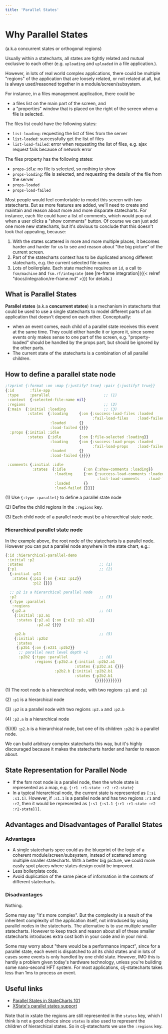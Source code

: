 ```yaml
---
title: 'Parallel States'
---
```


# Why Parallel States

(a.k.a concurrent states or orthogonal regions)

Usually within a statecharts, all states are tightly related and mutual
exclusive to each other (e.g. `uploading` and `uploaded` in a file
application.).

However, in lots of real world complex applications, there could be multiple
"regions" of the application that are loosely related, or not related at all,
but is always used/reasoned together in a module/screen/subsystem.

For instance, in a files management application, there could be

- a files list on the main part of the screen, and
- a "properties" window that is placed on the right of the screen when a file is
  selected.

The files list could have the following states:

- `list-loading`: requesting the list of files from the server
- `list-loaded`: successfully get the list of files
- `list-load-failed`: error when requesting the list of files, e.g. ajax request
  fails because of network error

The files property has the following states:

- `props-idle`: no file is selected, so nothing to show
- `props-loading`: file is selected, and requesting the details of the file from
  the server
- `props-loaded`
- `props-load-failed`

Most people would feel comfortable to model this screen with two statecharts.
But as more features are added, we'll need to create and maintain and reason
about more and more disparate statecharts. For instance, each file could have a
list of comments, which would pop out when a user clicks a "show comments"
button. Of course we can just add one more new statecharts, but it's obvious to
conclude that this doesn't look that appealing, because:

1. With the states scattered in more and more multiple places, it becomes harder
   and harder for us to see and reason about "the big picture" of the current
   screen.
2. Part of the statecharts context has to be duplicated among different
   statecharts, e.g. the current selected file name.
3. Lots of boilerplate. Each state machine requires an `id`, a call to
   `fsm/machine` and `fsm.rf/integrate` (see [re-frame
   integration]({{< relref "docs/integration/re-frame.md" >}}) for details.)

## What is Parallel States

**Parallel states** (a.k.a **concurrent states**) is a mechanism in statecharts
that could be used to use a single statecharts to model different parts of an
application that doesn't depend on each other. Conceptually:

- when an event comes, each child of a parallel state receives this event at the
  same time. They could either handle it or ignore it, since some events only
  makes sense to one part of the screen, e.g. "property-loaded" should be
  handled by the props part, but should be ignored by the other parts.
- The current state of the statecharts is a combination of all parallel
  children.

## How to define a parallel state node

```clojure
;!zprint {:format :on :map {:justify? true} :pair {:justify? true}}
{:id       :file-app
 :type     :parallel                        ;; (1)
 :context  {:selected-file-name nil}
 :regions                                   ;; (2)
 {:main  {:initial :loading                 ;; (3)
          :states  {:loading     {:on {:success-load-files :loaded
                                       :fail-load-files    :load-failed}}
                    :loaded      {}
                    :load-failed {}}}
  :props {:initial :idle
          :states  {:idle        {:on {:file-selected :loading}}
                    :loading     {:on {:success-load-props :loaded
                                       :fail-load-props    :load-failed}}
                    :loaded      {}
                    :load-failed {}}}}

 :comments {:initial :idle
            :states  {:idle        {:on {:show-comments :loading}}
                      :loading     {:on {:success-load-comments :loaded
                                         :fail-load-comments    :load-failed}}
                      :loaded      {}
                      :load-failed {}}}}
```

(1) Use `{:type :parallel}` to define a parallel state node

(2) Define the child regions in the `:regions` key.

(3) Each child node of a parallel node must be a hierarchical state node.

### Hierarchical parallel state node

In the example above, the root node of the statecharts is a parallel node.
However you can put a parallel node anywhere in the state chart, e.g.:

```clojure
{:id :hierarchical-parallel-demo
 :initial :p2
 :states                                  ;; (1)
 {:p1                                     ;; (2)
  {:initial :p11
   :states {:p11 {:on {:e12 :p12}}
            :p12 {}}}

  ;; p2 is a hierarchical parallel node
  :p2                                     ;; (3)
  {:type :parallel
   :regions
   {:p2.a                                 ;; (4)
    {:initial :p2.a1
     :states {:p2.a1 {:on {:e12 :p2.a2}}
              :p2.a2 {}}}

    :p2.b                                 ;; (5)
    {:initial :p2b2
     :states
     {:p2b1 {:on {:e231 :p2b2}}
      ;; parallel nest level depth +1
      :p2b2 {:type :parallel              ;; (6)
             :regions {:p2b2.a {:initial :p2b2.a1
                               :states {:p2b2.a1 {}}}
                      :p2b2.b {:initial :p2b2.b1
                               :states {:p2b2.b1
                                        {}}}}}}}}}}}
```

(1) The root node is a hierarchical node, with two regions `:p1` and `:p2`

(2) `:p1` is a hierarchical node

(3) `:p2` is a parallel node with two regions `:p2.a` and `:p2.b`

(4) `:p2.a` is a hierarchical node

(5)(6) `:p2.b` is a hierarchical node, but one of its children `:p2b2` is a
parallel node.

We can build arbitrary complex statecharts this way, but it's highly discouraged
because it makes the statecharts harder and harder to reason about.

## State Representation for Parallel Node

- If the fsm root node is a parallel node, then the whole state is represented
  as a map, e.g. `{:r1 :r1-state :r2 :r2-state}`
- In a typical hierarchical node, the current state is represented as
  `[:s1 :s1.1]`. However, if `:s1.1` is a parallel node and has two regions
  `:r1` and `:r2`, then it would be represented as
  `[:s1 {:s1.1 {:r1 :r1-state :r2 :r2-state}}]`.

## Advantages and Disadvantages of Parallel States

### Advantages

- A single statecharts spec could as the blueprint of the logic of a coherent
  module/screen/subsystem, instead of scattered among multiple smaller
  statecharts. With a better big picture, we could more easily spot places where
  states design could be improved.
- Less boilerplate code.
- Avoid duplication of the same piece of information in the contexts of
  different statecharts.

### Disadvantages

Nothing.

Some may say "it's more complex". But the complexity is a result of the
inheritent complexity of the application itself, not introduced by using
parallel nodes in the statecharts. The alternative is to use multiple smaller
statecharts. However to keep track and reason about all of these smaller
statecharts introduces extra cost both in your code and in your mind.

Some may worry about "there would be a performance impact", since for a parallel
state, each event is dispatched to all its child states and in lots of cases
some events is only handled by one child state. However, IMO this is hardly a
problem given today's hardware technology, unless you're building some
nano-second HFT system. For most applications, clj-statecharts takes less than
1ms to process an event.

## Useful links

- [Parallel States in StateCharts 101](https://statecharts.github.io/glossary/parallel-state.html)
- [XState's parallel states support](https://xstate.js.org/docs/guides/parallel.html)

Note that in xstate the regions are still represented in the `states` key, which
I think is not a good choice since `states` is also used to represent the
children of hierarchical states. So in clj-statecharts we use the `:regions`
key.
